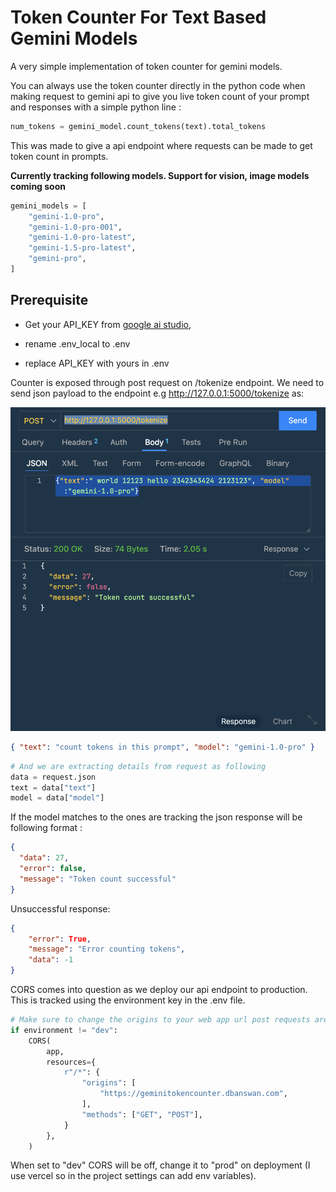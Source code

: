 # Token Counter For Text Based Gemini Models

A very simple implementation of token counter for gemini models.

You can always use the token counter directly in the python code when making request to gemini api to give you live token count of your prompt and responses with a simple python line :

```python
num_tokens = gemini_model.count_tokens(text).total_tokens
```

This was made to give a api endpoint where requests can be made to get token count in prompts.

**Currently tracking following models. Support for vision, image models coming soon**

```python
gemini_models = [
    "gemini-1.0-pro",
    "gemini-1.0-pro-001",
    "gemini-1.0-pro-latest",
    "gemini-1.5-pro-latest",
    "gemini-pro",
]
```

## Prerequisite

- Get your API_KEY from [google ai studio](https://aistudio.google.com/app/apikey),

- rename .env_local to .env
- replace API_KEY with yours in .env

Counter is exposed through post request on /tokenize endpoint. We need to send json payload to the endpoint e.g http://127.0.0.1:5000/tokenize as:

<img src="https://raw.githubusercontent.com/dbanswan/geminitokencounterapi/main/request.png" alt="token counter api request"/>

```json
{ "text": "count tokens in this prompt", "model": "gemini-1.0-pro" }
```

```python
# And we are extracting details from request as following
data = request.json
text = data["text"]
model = data["model"]

```

If the model matches to the ones are tracking the json response will be following format :

```json
{
  "data": 27,
  "error": false,
  "message": "Token count successful"
}
```

Unsuccessful response:

```json
{
    "error": True,
    "message": "Error counting tokens",
    "data": -1
}
```

CORS comes into question as we deploy our api endpoint to production. This is tracked using the environment key in the .env file.

```python
# Make sure to change the origins to your web app url post requests are coming from
if environment != "dev":
    CORS(
        app,
        resources={
            r"/*": {
                "origins": [
                    "https://geminitokencounter.dbanswan.com",
                ],
                "methods": ["GET", "POST"],
            }
        },
    )

```

When set to "dev" CORS will be off, change it to "prod" on deployment (I use vercel so in the project settings can add env variables).
